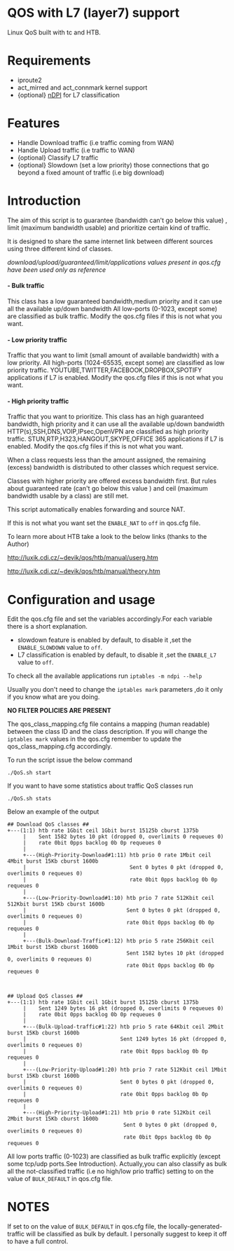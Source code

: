 # QOS with L7 (layer7) support

Linux QoS built with tc and HTB.

# Requirements

- iproute2
- act_mirred and act_connmark kernel support
- {optional} [nDPI](https://github.com/betolj/ndpi-netfilter) for L7 classification

# Features

- Handle Download traffic (i.e traffic coming from WAN)
- Handle Upload traffic (i.e traffic to WAN)
- {optional} Classify L7 traffic
- {optional} Slowdown (set a low priority) those connections that go beyond a fixed amount of traffic (i.e big download)

# Introduction

The aim of this script is to guarantee (bandwidth can't go below this value) , limit (maximum bandwidth usable) and prioritize certain kind of traffic.

It is designed to share the same internet link between different sources using three different kind of classes.

*download/upload/guaranteed/limit/applications values present in qos.cfg have been used only as reference*

#### - Bulk traffic

This class has a low guaranteed bandwidth,medium priority and it can use all the available up/down bandwidth
All low-ports (0-1023, except some) are classified as bulk traffic.
Modify the qos.cfg files if this is not what you want.

#### - Low priority traffic

Traffic that you want to limit (small amount of available bandwidth) with a low priority.
All high-ports (1024-65535, except some) are classified as low priority traffic.
YOUTUBE,TWITTER,FACEBOOK,DROPBOX,SPOTIFY applications if L7 is enabled.
Modify the qos.cfg files if this is not what you want.

#### - High priority traffic

Traffic that you want to prioritize.
This class has an high guaranteed bandwidth, high priority and it can use all the available up/down bandwidth
HTTP(s),SSH,DNS,VOIP,IPsec,OpenVPN are classified as high priority traffic.
STUN,RTP,H323,HANGOUT,SKYPE,OFFICE 365 applications if L7 is enabled.
Modify the qos.cfg files if this is not what you want.

When a class requests less than the amount assigned, the remaining (excess) bandwidth is distributed to other classes which request service.

Classes with higher priority are offered excess bandwidth first. But rules about guaranteed rate (can't go below this value ) and ceil (maximum bandwidth usable by a class) are still met.

This script automatically enables forwarding and source NAT.

If this is not what you want set the `ENABLE_NAT` to `off` in qos.cfg file.

To learn more about HTB take a look to the below links (thanks to the Author)

http://luxik.cdi.cz/~devik/qos/htb/manual/userg.htm

http://luxik.cdi.cz/~devik/qos/htb/manual/theory.htm

# Configuration and usage

Edit the qos.cfg file and set the variables accordingly.For each variable there is a short explanation.

- slowdown feature is enabled by default, to disable it ,set the `ENABLE_SLOWDOWN` value to `off`.
- L7 classification is enabled by default, to disable it ,set the `ENABLE_L7` value to `off`.

To check all the available applications run `iptables -m ndpi --help`

Usually you don't need to change the `iptables mark` parameters ,do it only if you know what are you doing.

**NO FILTER POLICIES ARE PRESENT**

The qos_class_mapping.cfg file contains a mapping (human readable) between the class ID and the class description.
If you will change the `iptables mark` values in the qos.cfg remember to update the qos_class_mapping.cfg accordingly.

To run the script issue the below command

`./QoS.sh start`

If you want to have some statistics about traffic QoS classes run

`./QoS.sh stats`

Below an example of the output

```
## Download QoS classes ##
+---(1:1) htb rate 1Gbit ceil 1Gbit burst 15125b cburst 1375b
     |    Sent 1582 bytes 10 pkt (dropped 0, overlimits 0 requeues 0)
     |    rate 0bit 0pps backlog 0b 0p requeues 0
     |
     +---(High-Priority-Download#1:11) htb prio 0 rate 1Mbit ceil 4Mbit burst 15Kb cburst 1600b
     |                                 Sent 0 bytes 0 pkt (dropped 0, overlimits 0 requeues 0)
     |                                 rate 0bit 0pps backlog 0b 0p requeues 0
     |     
     +---(Low-Priority-Download#1:10) htb prio 7 rate 512Kbit ceil 512Kbit burst 15Kb cburst 1600b
     |                                Sent 0 bytes 0 pkt (dropped 0, overlimits 0 requeues 0)
     |                                rate 0bit 0pps backlog 0b 0p requeues 0
     |     
     +---(Bulk-Download-Traffic#1:12) htb prio 5 rate 256Kbit ceil 1Mbit burst 15Kb cburst 1600b
                                      Sent 1582 bytes 10 pkt (dropped 0, overlimits 0 requeues 0)
                                      rate 0bit 0pps backlog 0b 0p requeues 0



## Upload QoS classes ##
+---(1:1) htb rate 1Gbit ceil 1Gbit burst 15125b cburst 1375b
     |    Sent 1249 bytes 16 pkt (dropped 0, overlimits 0 requeues 0)
     |    rate 0bit 0pps backlog 0b 0p requeues 0
     |
     +---(Bulk-Upload-traffic#1:22) htb prio 5 rate 64Kbit ceil 2Mbit burst 15Kb cburst 1600b
     |                              Sent 1249 bytes 16 pkt (dropped 0, overlimits 0 requeues 0)
     |                              rate 0bit 0pps backlog 0b 0p requeues 0
     |     
     +---(Low-Priority-Upload#1:20) htb prio 7 rate 512Kbit ceil 1Mbit burst 15Kb cburst 1600b
     |                              Sent 0 bytes 0 pkt (dropped 0, overlimits 0 requeues 0)
     |                              rate 0bit 0pps backlog 0b 0p requeues 0
     |     
     +---(High-Priority-Upload#1:21) htb prio 0 rate 512Kbit ceil 2Mbit burst 15Kb cburst 1600b
                                     Sent 0 bytes 0 pkt (dropped 0, overlimits 0 requeues 0)
                                     rate 0bit 0pps backlog 0b 0p requeues 0
```

All low ports traffic (0-1023) are classified as bulk traffic explicitly (except some tcp/udp ports.See Introduction).
Actually,you can also classify as bulk all the not-classified traffic (i.e no high/low prio traffic) setting to on
the value of `BULK_DEFAULT` in qos.cfg file.

# NOTES
If set to on the value of `BULK_DEFAULT` in qos.cfg file, the locally-generated-traffic will be classified as bulk by default.
I personally suggest to keep it off to have a full control.
